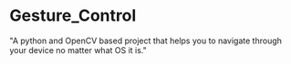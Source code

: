# Gesture_Control
"A python and OpenCV based project that helps you to navigate through your device no matter what OS it is."
